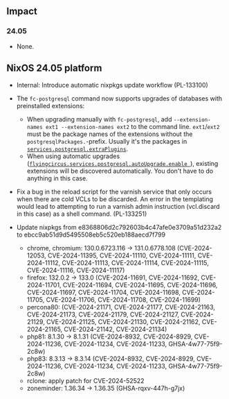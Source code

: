
## Impact
### 24.05

- None.

## NixOS 24.05 platform

- Internal: Introduce automatic nixpkgs update workflow (PL-133100)

- The `fc-postgresql` command now supports upgrades of databases with preinstalled extensions:
  - When upgrading manually with `fc-postgresql`, add `--extension-names ext1 --extension-names ext2` to the command line. `ext1`/`ext2` must be the package names of the extensions without the `postgresqlPackages.`-prefix. Usually it's the packages in [`services.postgresql.extraPlugins`](https://search.flyingcircus.io/search/options?q=services.postgresql.extraPlugins&channel=fc-24.05-dev#services.postgresql.extraPlugins).
  - When using automatic upgrades ([`flyingcircus.services.postgresql.autoUpgrade.enable `](https://search.flyingcircus.io/search/options?q=+flyingcircus.services.postgresql.autoUpgrade.enable+&channel=fc-24.11-dev&page=1#flyingcircus.services.postgresql.autoUpgrade.enable)), existing extensions will be discovered automatically. You don't have to do anything in this case.

- Fix a bug in the reload script for the varnish service that only occurs when there are cold VCLs to be discarded. An error in the templating would lead to attempting to run a varnish admin instruction (vcl.discard in this case) as a shell command. (PL-133251)

- Update nixpkgs from e8368806d2c792603b4c47afe0e3709a51d232a2 to ebcc9ab51d9d5495508eb5c520eb188aecd7f799
    - chrome, chromium: 130.0.6723.116 -> 131.0.6778.108 (CVE-2024-12053, CVE-2024-11395, CVE-2024-11110, CVE-2024-11111, CVE-2024-11112, CVE-2024-11113, CVE-2024-11114, CVE-2024-11115, CVE-2024-11116, CVE-2024-11117)
    - firefox: 132.0.2 -> 133.0 (CVE-2024-11691, CVE-2024-11692, CVE-2024-11701, CVE-2024-11694, CVE-2024-11695, CVE-2024-11696, CVE-2024-11697, CVE-2024-11704, CVE-2024-11698, CVE-2024-11705, CVE-2024-11706, CVE-2024-11708, CVE-2024-11699)
    - percona80: (CVE-2024-21171, CVE-2024-21177, CVE-2024-21163, CVE-2024-21173, CVE-2024-21179, CVE-2024-21127, CVE-2024-21129, CVE-2024-21125, CVE-2024-21130, CVE-2024-21162, CVE-2024-21165, CVE-2024-21142, CVE-2024-21134)
    - php81: 8.1.30 -> 8.1.31 (CVE-2024-8932, CVE-2024-8929, CVE-2024-11236, CVE-2024-11234, CVE-2024-11233, GHSA-4w77-75f9-2c8w)
    - php83: 8.3.13 -> 8.3.14 (CVE-2024-8932, CVE-2024-8929, CVE-2024-11236, CVE-2024-11234, CVE-2024-11233, GHSA-4w77-75f9-2c8w)
    - rclone: apply patch for CVE-2024-52522
    - zoneminder: 1.36.34 -> 1.36.35 (GHSA-rqxv-447h-g7jx)
